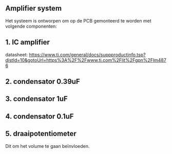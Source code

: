 ## Amplifier system

Het systeem is ontworpen om op de PCB gemonteerd te worden met volgende componenten: 

## 1. IC amplifier

datasheet:
https://www.ti.com/general/docs/suppproductinfo.tsp?distId=10&gotoUrl=https%3A%2F%2Fwww.ti.com%2Flit%2Fgpn%2Flm4876


## 2. condensator 0.39uF

## 3. condensator 1uF

## 4. condensator 0.1uF

## 5. draaipotentiometer

Dit om het volume te gaan beïnvloeden.

